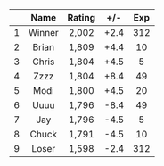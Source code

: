 | |Name|Rating|+/-|Exp|
|-|:--:|:----:|:-:|:-:|
|1|Winner|2,002|+2.4|312|
|2|Brian|1,809|+4.4|10|
|3|Chris|1,804|+4.5|5|
|4|Zzzz|1,804|+8.4|49|
|5|Modi|1,800|+4.5|20|
|6|Uuuu|1,796|-8.4|49|
|7|Jay|1,796|-4.5|5|
|8|Chuck|1,791|-4.5|10|
|9|Loser|1,598|-2.4|312|
